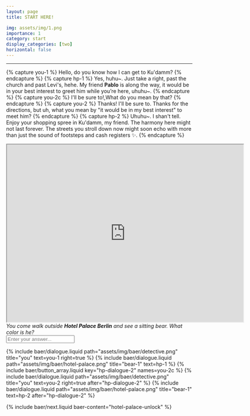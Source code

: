 ```yaml
---
layout: page
title: START HERE!

img: assets/img/1.png
importance: 1
category: start
display_categories: [two]
horizontal: false
---
```


---


<!-- Dialogue -->
{% capture you-1 %}
  Hello, do you know how I can get to Ku'damm?
{% endcapture %}
{% capture hp-1 %}
  Yes, huhu~. Just take a right, past the church and past Levi's, hehe. My friend <b>Pablo</b> is along the way, it would be in your best interest to greet him while you’re here, uhuhu~.
{% endcapture %}
{% capture you-2c %}
  I'll be sure to!,What do you mean by that?
{% endcapture %}
{% capture you-2 %}
  <span baer-content="hp-dialogue-2" baer-option="0">Thanks! I'll be sure to.</span>
  <span baer-content="hp-dialogue-2" baer-option="1">Thanks for the directions, but uh, what you mean by "it would be in my best interest" to meet him?</span>
{% endcapture %}
{% capture hp-2 %}
  Uhuhu~. <span baer-content="hp-dialogue-2" baer-option="1">I shan't tell.</span> Enjoy your shopping spree in Ku'damm, my friend. The harmony here might not last forever. The streets you stroll down now might soon echo with more than just the sound of footsteps and cash registers &#x2728;.
{% endcapture %}

<div class = "baer-dialogue-group">
<div class="centerhorizontal">
<iframe src="https://www.google.com/maps/d/u/0/embed?mid=1JKzdBfhLhVzGwpQpINZxrDflK18mlXE&ehbc=2E312F" width="640" height="480"></iframe>
</div>


<div class="d-flex flex-column align-items-center gap-5 centerhorizontal ">
  <!-- TODO: handle this text -->
  <i>You come walk outside <b>Hotel Palace Berlin</b> and see a sitting bear. What color is he?</i>
    <form baer-key="hotel-palace-unlock"> <input placeholder="Enter your answer..."></form>
    
</div>
</div>

<div class="baer-dialogue-group" baer-content="hotel-palace-unlock">
   
  {% include baer/dialogue.liquid path="assets/img/baer/detective.png" title="you" text=you-1 right=true %}
  {% include baer/dialogue.liquid path="assets/img/baer/hotel-palace.png" title="bear-1" text=hp-1 %}
  {% include baer/button_array.liquid key="hp-dialogue-2" names=you-2c %}
  {% include baer/dialogue.liquid path="assets/img/baer/detective.png" title="you" text=you-2 right=true after="hp-dialogue-2" %}
  {% include baer/dialogue.liquid path="assets/img/baer/hotel-palace.png" title="bear-1" text=hp-2 after="hp-dialogue-2" %}
</div>


{% include baer/next.liquid baer-content="hotel-palace-unlock" %}

